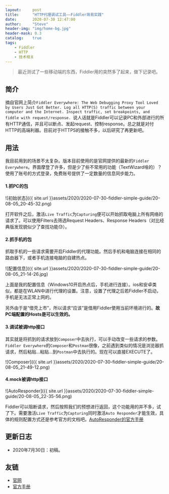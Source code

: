 ```yaml
---
layout:     post
title:      "HTTP代理调试工具——Fiddler简易实践"
date:       2020-07-30 12:47:00
author:     "Steve"
header-img: "img/home-bg.jpg"
header-mask: 0.3
catalog:    true
tags:
    - Fiddler
    - HTTP
    - 技术相关
---
```



> 最近测试了一些移动端的东西，Fiddler用的突然多了起来，做下记录吧。

## 简介

摘自官网上简介`Fiddler Everywhere: The Web Debugging Proxy Tool Loved by Users Just Got Better. Log all HTTP(S) traffic between your computer and the Internet. Inspect traffic, set breakpoints, and fiddle with request/response. `说人话就是Fiddler可以记录PC和外部进行的所有HTTP通信，并且可以断点、发起request、控制response。总之就是对付HTTP的高端利器。目前对于HTTPS的接触不多，以后研究了再更新吧。

## 用法

我目前用到的场景不太复杂。版本目前使用的是官网提供的最新的`Fiddler Everywhere`。界面摩登了许多，但是少了些不常用的功能（TextWizard啥的）？使用了账号的方式登录，免费账号提供了一定数量的信息同步能力。

#### 1.抓PC的包

![初始状态]({{ site.url }}assets/2020/2020-07-30-fiddler-simple-guide/20-08-05_20-45-32.png)

打开软件之后，激活`Live Traffic`为`Capturing`便可以开始抓取电脑上所有网络的请求了。可以使用Filters去筛选Request Headers、Response Headers（对比经典版发现貌似少了查找功能😓）。

#### 2.抓手机的包

抓取手机的一些请求需要开启Fiddler的代理功能。然后手机和电脑连接在相同的路由器下，或者手机连接电脑的自建热点。

![配置信息]({{ site.url }}assets/2020/2020-07-30-fiddler-simple-guide/20-08-05_21-14-26.jpg)

上面是我的配置信息（Windows10开启热点后，手机进行连接）。ios和安卓类似，都是在WLAN中进行代理的设置。注意，设置了代理之后若Fiddler不启动，手机是无法正常上网的。

另外由于是“借壳上市”，所以请求“应该”是借用Fiddler使用当前环境进行的。**故PC端配置的Hosts是可以生效的。** 

#### 3.调试被调http接口

其实就是将抓到的请求放到`Composer`中去执行，可以手动改变一些请求的参数。`Fiddler Everywhere`的`Composer`和`Postman`很像，之前遇到类似的情况是浏览器抓请求，然后粘贴...粘贴...到`Postman`中去执行的。现在可以直接EXECUTE了。

![Composer]({{ site.url }}assets/2020/2020-07-30-fiddler-simple-guide/20-08-05_21-49-12.png)

#### 4.mock被调http接口

![AutoResponder]({{ site.url }}assets/2020/2020-07-30-fiddler-simple-guide/20-08-05_22-35-56.png)

Fiddler可以阻断请求，然后按照我们的预想进行返回，这个功能用的并不多，试了下。需要激活`Live Traffic`为`Capturing`同时激活`Auto Responder`才能生效，具体的规则配置方式还是参考官方的文档吧。[AutoResponder的官方手册](https://docs.telerik.com/fiddler-everywhere/user-guide/live-traffic/autoresponder#match-rules)


## 更新日志
- 2020年7月30日：初稿。

## 友链
- [官网](https://www.telerik.com/fiddler)
- [官方手册](http://wiremock.org/docs/)
